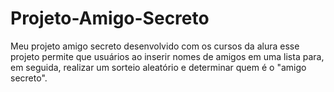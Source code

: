 # Projeto-Amigo-Secreto
Meu projeto amigo secreto desenvolvido com os cursos da alura
esse projeto permite que usuários ao inserir nomes de amigos em uma lista para, em seguida, realizar um sorteio aleatório e determinar quem é o "amigo secreto".

